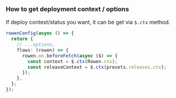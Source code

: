 ### How to get deployment context / options

If deploy context/status you want, it can be get via `$.ctx` method.

```ts
rowenConfig(async () => {
  return {
    // ...options,
    flows: (rowen) => {
      rowen.on.beforeFetch(async ($) => {
        const context = $.ctx(Rowen.ctx);
        const releaseContext = $.ctx(presets.releases.ctx);
      });
    },
  };
});
```
